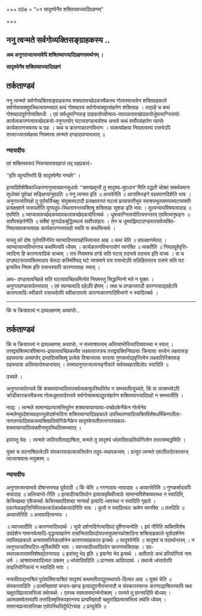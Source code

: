 +++
title = "०१ सादृश्येनैव शक्तिव्याप्त्यादिग्रहणम्"

+++


## ननु त्वन्मते सर्वगोव्यक्तिसङ्ग्राहकस्य ..

**अथ अनुगतजात्यभावेपि शक्तिव्याप्त्यादिग्रहणसमर्थनम् ।**

**सादृश्येनैव शक्तिव्याप्त्यादिग्रहणं**

## **तर्कताण्डवं**

ननु त्वन्मते सर्वगोव्यक्तिसङ्ग्राहकस्य शक्यतावच्छेदकस्यैकस्य गोत्वस्याभावेन शक्तिग्रहकाले सर्वगोवव्यक्युपस्थित्यसम्भवात् कथं गोशब्दस्य सर्वगोव्यक्युपसंहारेण शक्तिग्रहः । तद्ग्रहे च कथं गोशब्दादपूर्वगोव्यक्तिधीः । एवं सर्वधूमाग्निसङ् ग्राहकयोर्व्याप्यत्व-व्यापकतावच्छेदकयोर्धूमत्वाग्नित्वयोः कार्यत्वकारणत्वावच्छेदकयो-रनुगतयोर् घटत्वदण्डत्वयोश्च अभावे कथं सर्वोपसंहारेण व्याप्तेः कार्यकारणभावस्य च ग्रहः । कथं च कारणाकारणविभागः । व्यक्त्यपेक्षया नियतत्वस्य रासभेऽपि सत्त्वाज्जात्यपेक्षया नियमस्य त्वन्मते दण्डादावप्यभावात् ॥

### **न्यायदीपः**

एवं शक्तिस्वरूपं निरूप्यावसरप्राप्तं तद् ग्रहप्रकारं–

‘‘इति व्युत्पत्तिरपि हि सादृश्येनैव गम्यते’’ ।

इत्यादिवैशेषिकाधिकरणानुव्याख्यानसुधयोः ‘‘समयप्रवृत्तौ तु सादृश्य-मुपधान’’मिति पद्धतौ चोक्तं समर्थयमानः सुधोक्तं पूर्वपक्षं सङ्क्षिप्यानुवदति ॥ ननु त्वन्मत इति ॥ अभावेनेति ॥ आगामिभङ्गे वक्ष्यमाणदिशेति भावः । अनुगतजातिपक्षे तु पुरोवर्तिचक्षुः संयुक्तघटादौ प्रत्यक्षावगतं घटत्वं प्रत्यासत्तीभूय स्वाश्रयभूतसमस्तघटव्यक्तीः प्रत्यक्षज्ञाने भासयतीति युगपदुप-स्थितानन्तव्यक्तिषु शक्तिग्रहः सुशक इति भावः । तुल्यन्यायविषयत्वादाह ॥ एवमिति ॥ व्याप्यत्वावच्छेदकव्यापकत्वावच्छेदकयोरित्यर्थः । धूमत्वाग्नित्वयोरित्यनन्तरम् एवमित्यनुषङ्गः ॥ सर्वोपसंहारेणेति ॥ सर्वेषां युगपदेकबुद्धिस्थत्वं सर्वोपसंहारः । तेन च धूमवह्निघटदण्डरूपसर्वव्यक्ति-निष्ठव्यापकभावग्रहः कार्यकारणभावग्रहो भवति स कथमित्यर्थः ।

मास्तु को दोषः पुरोवर्तिनोरेव व्याप्यादिभावग्रहोस्त्वित्यत आह ॥ कथं चेति ॥ उपलक्षणमेतत् । व्याप्याव्याप्यविभागश्च कथमित्यपि ध्येयम् । कार्यकारणविभागायोगं व्यनक्ति ॥ व्यक्तीति ॥ नियतपूर्ववृत्ति-त्वादिना हि कारणत्वादिकं वाच्यम् । तत्र नियमश्च दण्डे सति घटस् तदभावे तदभाव इति वाच्यः । स च दण्डघटरूपव्यक्तिमादाय चेत्तदा कस्मिंश्चिद् घटे जायमाने यत्र रासभोऽपि सन्निहितस्तत्र रासभे सति घट इत्यस्ति नियम इति रासभस्यापि कारणत्वग्रहः स्यात् ।

अथ– दण्डत्वावच्छिन्ने सति घटत्वावच्छिन्नमित्येवं नियमस्तु सिद्धान्तिनो मते न युक्तः । अनुगतदण्डत्वादेरभावात् । एवं व्याप्यत्वादि ग्रहेऽपि ज्ञेयम् । तथा च दण्डान्तरादौ कारणत्वाद्यग्रहेऽपि कारणत्वादि-स्वीकारे रासभादेरपि स्वीकारापत्तेः कारणाकारणादिविभागो न स्यादित्यर्थः ।

------------------------------------------------------------------------

किं च क्रियावत्त्वं न द्रव्यलक्षणम् अव्याप्तेः..

## **तर्कताण्डवं**

किं च क्रियावत्त्वं न द्रव्यलक्षणम् अव्याप्तेः, न सत्त्वाश्रयत्वम् अतिव्याप्तेरित्यादिव्यवस्था न स्यात् । तत्तद्व्यक्तिमात्रविश्रान्त-द्रव्यत्वावच्छिन्नस्यैव लक्ष्यत्वात्तत्रच तत्तद्व्यक्तिनिष्ठायाः क्रियायाः सत्त्वेन लक्ष्यासङ् ग्रहरूपाया अव्याप्तेर् द्रव्यादिव्यक्तिषु प्रत्येकं विश्रान्तायाः सत्ताया गुणकर्माद्यवृत्तित्वेन लक्ष्यातिरिक्तसङ् ग्रहरूपाया अतिव्याप्तेश्चाभावात् । तस्मादनुगतजात्यनङ्गीकारे सर्वव्यवहारविलोपः स्यादिति ॥

उच्यते ।

अनुगतजातेरभावे किं शक्यव्याप्यादिरूपसर्वव्यक्त्युपस्थितिरेव न सम्भवतीत्युच्यते, किं वा तत्सम्भवेऽपि क्रोडीकारकस्यैकस्य गोत्वधूमत्वादेरभावे सर्वगोव्यक्त्याद्युपसंहारेण शक्तिव्याप्त्यादिग्रहो न सम्भवतीति ।

नाद्यः । त्वन्मते सामान्यप्रत्यासत्तिभूतेन शक्यत्वव्याप्यत्वा-वच्छेदकेनैकेन गोत्वेनेव मन्मतेप्युपदेशव्यवहारभूयोदर्शनादिना शक्तिव्याप्यादिग्रहकाले उपस्थितगवादिव्यक्तिविशेषधर्मिकेणातीता-नागतगवादिसकलव्यक्तिप्रतियोगिकेनैकेन सादृश्येनातीतानागतसकल-शक्यव्याप्यादिव्यक्तीनामुपस्थितिसम्भवात् ।

इयांस्तु भेदः । त्वन्मते जातिरतीताद्याश्रिता, मन्मते तु सादृश्यं ध्वंसादिवत्प्रतियोगित्वेन तत्तत्सम्बद्धमिति ।

युक्तं च तदनाश्रितत्वेऽपि संस्कारवत्प्रत्यासत्तित्वेन तदुप-स्थापकत्वम् । प्रत्युत त्वन्मते एवातीतादेरसत्त्वाज् जात्याश्रयत्व-मयुक्तम् ॥

### **न्यायदीपः**

अनुगतजात्याभावे दोषान्तरमाह पूर्ववादी ॥ किं चेति ॥ गगनादाव-भावादाह ॥ अव्याप्तेरिति ॥ गुणकर्मादावपि भावादाह ॥ अतिव्याप्ते-रिति ॥ इत्यादीत्यादिपदेन द्रव्यत्वपृथिवीत्वादेः सामान्यविशेषव्यवस्था न स्यादिति, केचिच्छब्दा एकैकार्थाः केचित्त्वक्षादिशब्दा नानार्था इत्यादि-व्यवस्था न स्यादिति गृह्यते । एकानेकप्रवृत्तिनिमित्तकत्वादेकार्थकत्वादेरिति भावः । कुतो न स्यादित्यतः क्रमेण व्यनक्ति ॥ तत्तदिति ॥ अव्याप्तेरिति ॥ अभावादित्यन्वयः ।

॥ व्याप्त्यादीति ॥ कारणमादिपदार्थः । भूयो दर्शनादिनेत्यादिपदं पूर्वेणाप्यन्वेति । इयं गौरिति व्यक्तिविशेष उपदेशेन गामानयेत्यादि-वृद्धव्यवहारेण तत्रान्वितादिपदोपपत्तावुपमानकोशादिना शक्तिग्रहकाले भूयोदर्शनेन व्याप्तिग्रहकाले अन्वयव्यतिरेकदर्शनेन कारणत्वग्रहकाल इत्यर्थः ॥ सादृश्येनेति ॥ सादृश्यं च पदार्थान्तरम् । न त्वनुगतजातिघटित-मूर्तिकमिति भावः । व्याप्त्यादीत्यादिपदेन कारणव्यक्तिग्रहः । उप-स्थापकतायामविशेषद्योतनायाह ॥ इयांस्तु भेद इति ॥ इयानेव भेद इत्यर्थः । अतीतादेः कथं प्रतियोगित्वं नाम धर्मः । आश्रयाभावादित्यत उक्तम् ॥ ध्वंसादिवदिति ॥ प्रागभाव आदिपदार्थः । तथात्वे ध्वंसादेरपि तत्प्रतियोगिकत्वं न स्यादिति भावः ।

नन्वतीताद्यनाश्रितं पुरोवर्तिमात्राश्रितं सादृश्यं कथमतीताद्युपस्थापये-दित्यत आह ॥ युक्तं चेति ॥ संस्कारवदिति ॥ प्रत्यभिज्ञायां चन्दन-खण्ड इत्याद्युपनीतभानादौ च संस्कारस्यान्तः करणाद्याश्रितस्यापि यथा चक्षुरादिप्रत्यासत्तित्वं तथेत्यर्थः । एतच्च स्वमतावष्टम्भेनोक्तम् । परमते तु ज्ञानवदिति बोध्यम् । आत्मसमवेतस्यापि तत्तादिस्मृतिरूपज्ञानस्य प्रत्यभिज्ञादौ चक्षुरादिप्रत्यासत्तित्वं तथेति ध्येयम् । सामान्यप्रत्यासत्तिपक्ष एवोपस्थितिर्दुर्घटेत्याह ॥ प्रत्युतेति ॥

